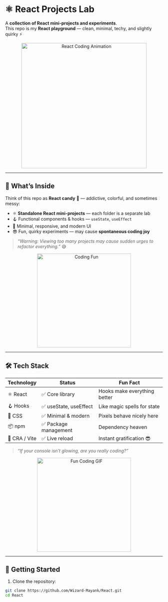 # ⚛️ React Projects Lab

A **collection of React mini-projects and experiments**.  
This repo is my **React playground** — clean, minimal, techy, and slightly quirky ⚡

<p align="center">
  <img src="https://media.giphy.com/media/l0HlBO7eyXzSZkJri/giphy.gif" width="400" alt="React Coding Animation">
</p>

---

## 🚀 What’s Inside

Think of this repo as **React candy** 🍬 — addictive, colorful, and sometimes messy:

- ⚛️ **Standalone React mini-projects** — each folder is a separate lab
- 🪝 Functional components & hooks — `useState`, `useEffect`
- 🎨 Minimal, responsive, and modern UI
- 😎 Fun, quirky experiments — may cause **spontaneous coding joy**

> _“Warning: Viewing too many projects may cause sudden urges to refactor everything.”_ 😅

<p align="center">
  <img src="https://media.giphy.com/media/l0MYt5jPR6QX5pnqM/giphy.gif" width="300" alt="Coding Fun">
</p>

---

## 🛠️ Tech Stack

| Technology    | Status                 | Fun Fact                     |
| ------------- | ---------------------- | ---------------------------- |
| ⚛️ React      | ✅ Core library        | Hooks make everything better |
| 🪝 Hooks      | ✅ useState, useEffect | Like magic spells for state  |
| 🎨 CSS        | ✅ Minimal & modern    | Pixels behave nicely here    |
| 📦 npm        | ✅ Package management  | Dependency heaven            |
| 🔄 CRA / Vite | ✅ Live reload         | Instant gratification 😎     |

> _“If your console isn’t glowing, are you really coding?”_

<p align="center">
  <img src="https://media.giphy.com/media/3ohhwytHcusSCXXOUg/giphy.gif" width="300" alt="Fun Coding GIF">
</p>

---

## 📂 Getting Started

1. Clone the repository:

```bash
git clone https://github.com/Wizard-Mayank/React.git
cd React
```
